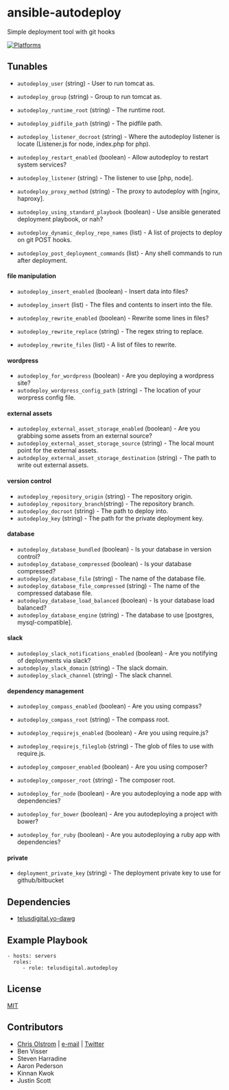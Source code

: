 # ansible-autodeploy

Simple deployment tool with git hooks 

[![Platforms](http://img.shields.io/badge/platforms-ubuntu-lightgrey.svg?style=flat)](#)

Tunables
--------
* `autodeploy_user` (string) - User to run tomcat as.
* `autodeploy_group` (string) - Group to run tomcat as.

* `autodeploy_runtime_root` (string) - The runtime root.
* `autodeploy_pidfile_path` (string) - The pidfile path.
* `autodeploy_listener_docroot` (string) - Where the autodeploy listener is locate (Listener.js for node, index.php for php).
* `autodeploy_restart_enabled` (boolean) - Allow autodeploy to restart system services?

* `autodeploy_listener` (string) - The listener to use [php, node].
* `autodeploy_proxy_method` (string) - The proxy to autodeploy with [nginx, haproxy].

* `autodeploy_using_standard_playbook` (boolean) - Use ansible generated deployment playbook, or nah?
* `autodeploy_dynamic_deploy_repo_names` (list) - A list of projects to deploy on git POST hooks. 
* `autodeploy_post_deployment_commands` (list) - Any shell commands to run after deployment.

 #### file manipulation

* `autodeploy_insert_enabled` (boolean) - Insert data into files?
* `autodeploy_insert` (list) - The files and contents to insert into the file.

* `autodeploy_rewrite_enabled` (boolean) - Rewrite some lines in files?
* `autodeploy_rewrite_replace` (string) - The regex string to replace.
* `autodeploy_rewrite_files` (list) - A list of files to rewrite.

 #### wordpress
* `autodeploy_for_wordpress` (boolean) - Are you deploying a wordpress site?
* `autodeploy_wordpress_config_path` (string) - The location of your worpress config file.

 #### external assets
* `autodeploy_external_asset_storage_enabled` (boolean) - Are you grabbing some assets from an external source?
* `autodeploy_external_asset_storage_source` (string) - The local mount point for the external assets.
* `autodeploy_external_asset_storage_destination` (string) - The path to write out external assets.

 #### version control
* `autodeploy_repository_origin` (string) - The repository origin.
* `autodeploy_repository_branch`(string) - The repository branch.
* `autodeploy_docroot` (string) - The path to deploy into.
* `autodeploy_key` (string) - The path for the private deployment key.

 #### database
* `autodeploy_database_bundled` (boolean) - Is your database in version control?
* `autodeploy_database_compressed` (boolean) - Is your database compressed?
* `autodeploy_database_file` (string) - The name of the database file.
* `autodeploy_database_file_compressed` (string) - The name of the compressed database file.
* `autodeploy_database_load_balanced` (boolean) - Is your database load balanced?
* `autodeploy_database_engine` (string) - The database to use [postgres, mysql-compatible].

 #### slack
* `autodeploy_slack_notifications_enabled` (boolean) - Are you notifying of deployments via slack?
* `autodeploy_slack_domain` (string) - The slack domain.
* `autodeploy_slack_channel` (string) - The slack channel.

 #### dependency management
* `autodeploy_compass_enabled` (boolean) - Are you using compass?
* `autodeploy_compass_root` (string) - The compass root.

* `autodeploy_requirejs_enabled` (boolean) - Are you using require.js?
* `autodeploy_requirejs_fileglob` (string) - The glob of files to use with require.js.

* `autodeploy_composer_enabled` (boolean) - Are you using composer?
* `autodeploy_composer_root` (string) - The composer root.

* `autodeploy_for_node` (boolean) - Are you autodeploying a node app with dependencies? 
* `autodeploy_for_bower` (boolean) - Are you autodeploying a project with bower? 
* `autodeploy_for_ruby` (boolean) - Are you autodeploying a ruby app with dependencies? 

 #### private
* `deployment_private_key` (string) - The deployment private key to use for github/bitbucket

Dependencies
------------
* [telusdigital.yo-dawg](https://github.com/telusdigital/ansible-ansible/)

Example Playbook
----------------
    - hosts: servers
      roles:
         - role: telusdigital.autodeploy

License
-------
[MIT](https://tldrlegal.com/license/mit-license)

Contributors
------------
* [Chris Olstrom](https://colstrom.github.io/) | [e-mail](mailto:chris@olstrom.com) | [Twitter](https://twitter.com/ChrisOlstrom)
* Ben Visser
* Steven Harradine
* Aaron Pederson
* Kinnan Kwok
* Justin Scott

